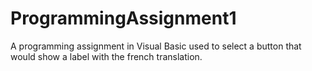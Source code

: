 # ProgrammingAssignment1
A programming assignment in Visual Basic used to select a button that would show a label with the french translation.
